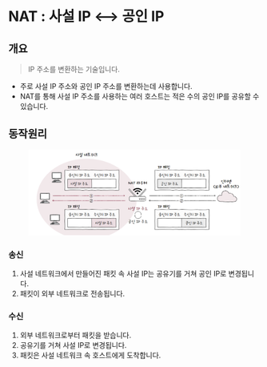 # NAT : 사설 IP <--> 공인 IP

## 개요

> IP 주소를 변환하는 기술입니다.&#x20;

* 주로 사설 IP 주소와 공인 IP 주소를 변환하는데 사용합니다.&#x20;
* NAT를 통해 사설 IP 주소를 사용하는 여러 호스트는 적은 수의 공인 IP를 공유할 수 있습니다.&#x20;

## 동작원리&#x20;

<figure><img src="../../../../.gitbook/assets/image (2) (1) (1).png" alt=""><figcaption></figcaption></figure>

### 송신&#x20;

1. 사설 네트워크에서 만들어진 패킷 속 사설 IP는 공유기를 거쳐 공인 IP로 변경됩니다.&#x20;
2. 패킷이 외부 네트워크로 전송됩니다.&#x20;

### 수신   &#x20;

1. 외부 네트워크로부터 패킷을 받습니다.&#x20;
2. 공유기를 거쳐 사설 IP로 변경됩니다.&#x20;
3. 패킷은 사설 네트워크 속 호스트에게 도착합니다.&#x20;



